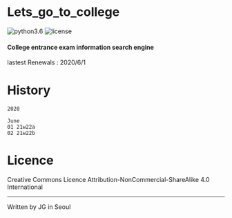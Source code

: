 # Lets_go_to_college

![python3.6](https://img.shields.io/badge/python-3.6.8-brightgreen)
![license](https://img.shields.io/badge/license-CC--BY--NC--SA-orange)

#### College entrance exam information search engine

lastest Renewals : 2020/6/1

# History

```
2020

June
01 21w22a
02 21w22b
```

# Licence

 Creative Commons Licence Attribution-NonCommercial-ShareAlike 4.0 International
 
---
 
 Written by JG in Seoul
